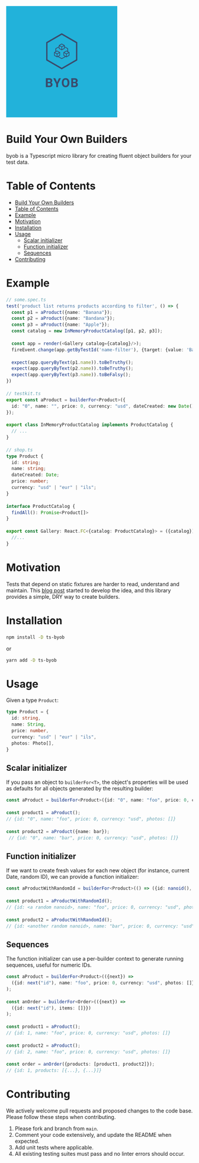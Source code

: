 
<img src="assets/logo.png" alt="Build Your Own Builders" width="300"/>

# Build Your Own Builders

byob is a Typescript micro library for creating fluent object builders for your test data.

# Table of Contents

- [Build Your Own Builders](#build-your-own-builders)
- [Table of Contents](#table-of-contents)
- [Example](#example)
- [Motivation](#motivation)
- [Installation](#installation)
- [Usage](#usage)
  - [Scalar initializer](#scalar-initializer)
  - [Function initializer](#function-initializer)
  - [Sequences](#sequences)
- [Contributing](#contributing)

# Example

```typescript
// some.spec.ts
test('product list returns products according to filter', () => {
  const p1 = aProduct({name: "Banana"});
  const p2 = aProduct({name: "Bandana"});
  const p3 = aProduct({name: "Apple"});
  const catalog = new InMemoryProductCatalog([p1, p2, p3]);

  const app = render(<Gallery catalog={catalog}/>);
  fireEvent.change(app.getByTestId('name-filter'), {target: {value: 'Ban'}};

  expect(app.queryByText(p1.name)).toBeTruthy();
  expect(app.queryByText(p2.name)).toBeTruthy();
  expect(app.queryByText(p3.name)).toBeFalsy();
})

// testkit.ts
export const aProduct = builderFor<Product>({
  id: "0", name: "", price: 0, currency: "usd", dateCreated: new Date()
});

export class InMemoryProductCatalog implements ProductCatalog {
  // ...
}

// shop.ts
type Product {
  id: string;
  name: string;
  dateCreated: Date;
  price: number;
  currency: "usd" | "eur" | "ils";
}

interface ProductCatalog {
  findAll(): Promise<Product[]>
}

export const Gallery: React.FC<{catalog: ProductCatalog}> = ({catalog}) => {
  //...
}
```

# Motivation

Tests that depend on static fixtures are harder to read, understand and maintain. This [blog post](https://www.shaiyallin.com/post/beautiful-object-builders-in-typescript) started to develop the idea, and this library provides a simple, DRY way to create builders.

# Installation

```sh
npm install -D ts-byob
```

or

```sh
yarn add -D ts-byob
```

# Usage

Given a type `Product`:

```typescript
type Product = {
  id: string,
  name: String,
  price: number, 
  currency: "usd" | "eur" | "ils",
  photos: Photo[],
}
```

## Scalar initializer

If you pass an object to `builderFor<T>`, the object's properties will be used as defaults for all objects generated by the resulting builder:

```typescript
const aProduct = builderFor<Product>({id: "0", name: "foo", price: 0, currency: "usd", photos: []});

const product1 = aProduct(); 
// {id: "0", name: "foo", price: 0, currency: "usd", photos: []}

const product2 = aProduct({name: bar});
 // {id: "0", name: "bar", price: 0, currency: "usd", photos: []}
```

## Function initializer

If we want to create fresh values for each new object (for instance, current Date, random ID), we can provide a function initializer:

```typescript
const aProductWithRandomId = builderFor<Product>(() => ({id: nanoid(), name: "foo", price: 0, currency: "usd", photos: []}));

const product1 = aProductWithRandomId(); 
// {id: <a random nanoid>, name: "foo", price: 0, currency: "usd", photos: []}

const product2 = aProductWithRandomId();
// {id: <another random nanoid>, name: "bar", price: 0, currency: "usd", photos: []}
```

## Sequences

The function initializer can use a per-builder context to generate running sequences, useful for numeric IDs.  

```typescript
const aProduct = builderFor<Product>(({next}) => 
  ({id: next("id"), name: "foo", price: 0, currency: "usd", photos: []}})
);

const anOrder = builderFor<Order>(({next}) => 
  ({id: next("id"), items: []}})
);

const product1 = aProduct(); 
// {id: 1, name: "foo", price: 0, currency: "usd", photos: []}

const product2 = aProduct();
// {id: 2, name: "foo", price: 0, currency: "usd", photos: []}

const order = anOrder({products: [product1, product2]});
// {id: 1, products: [{...}, {...}]}

```

# Contributing

We actively welcome pull requests and proposed changes to the code base. Please follow these steps when contributing.

1. Please fork and branch from `main`.
2. Comment your code extensively, and update the README when expected.
3. Add unit tests where applicable.
4. All existing testing suites must pass and no linter errors should occur.
